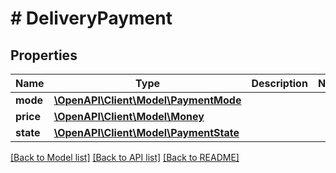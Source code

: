 # # DeliveryPayment

## Properties

Name | Type | Description | Notes
------------ | ------------- | ------------- | -------------
**mode** | [**\OpenAPI\Client\Model\PaymentMode**](PaymentMode.md) |  |
**price** | [**\OpenAPI\Client\Model\Money**](Money.md) |  |
**state** | [**\OpenAPI\Client\Model\PaymentState**](PaymentState.md) |  |

[[Back to Model list]](../../README.md#models) [[Back to API list]](../../README.md#endpoints) [[Back to README]](../../README.md)
